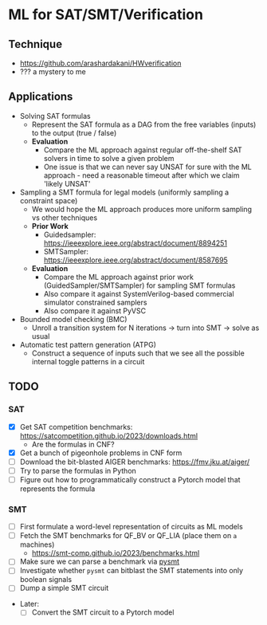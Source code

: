 # ML for SAT/SMT/Verification

## Technique

- https://github.com/arashardakani/HWverification
- ??? a mystery to me

## Applications

- Solving SAT formulas
    - Represent the SAT formula as a DAG from the free variables (inputs) to the output (true / false)
    - **Evaluation**
        - Compare the ML approach against regular off-the-shelf SAT solvers in time to solve a given problem
        - One issue is that we can never say UNSAT for sure with the ML approach - need a reasonable timeout after which we claim 'likely UNSAT'
- Sampling a SMT formula for legal models (uniformly sampling a constraint space)
    - We would hope the ML approach produces more uniform sampling vs other techniques
    - **Prior Work**
        - Guidedsampler: https://ieeexplore.ieee.org/abstract/document/8894251
        - SMTSampler: https://ieeexplore.ieee.org/abstract/document/8587695
    - **Evaluation**
        - Compare the ML approach against prior work (GuidedSampler/SMTSampler) for sampling SMT formulas
        - Also compare it against SystemVerilog-based commercial simulator constrained samplers
        - Also compare it against PyVSC
- Bounded model checking (BMC)
    - Unroll a transition system for N iterations -> turn into SMT -> solve as usual
- Automatic test pattern generation (ATPG)
    - Construct a sequence of inputs such that we see all the possible internal toggle patterns in a circuit

## TODO

### SAT

- [x] Get SAT competition benchmarks: https://satcompetition.github.io/2023/downloads.html
    - Are the formulas in CNF?
- [x] Get a bunch of pigeonhole problems in CNF form
- [ ] Download the bit-blasted AIGER benchmarks: https://fmv.jku.at/aiger/
- [ ] Try to parse the formulas in Python
- [ ] Figure out how to programmatically construct a Pytorch model that represents the formula

### SMT

- [ ] First formulate a word-level representation of circuits as ML models
- [ ] Fetch the SMT benchmarks for QF_BV or QF_LIA (place them on `a` machines)
    - https://smt-comp.github.io/2023/benchmarks.html
- [ ] Make sure we can parse a benchmark via [pysmt](https://github.com/pysmt/pysmt)
- [ ] Investigate whether `pysmt` can bitblast the SMT statements into only boolean signals
- [ ] Dump a simple SMT circuit
- Later:
    - [ ] Convert the SMT circuit to a Pytorch model
